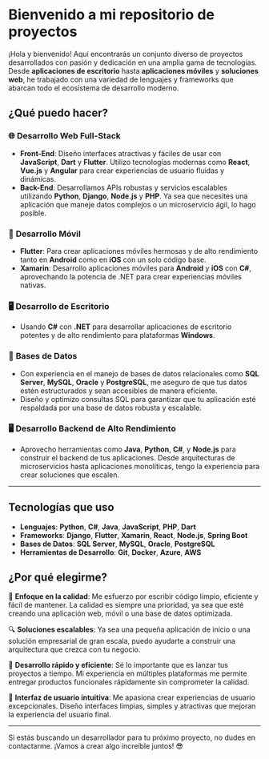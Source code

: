 # Bienvenido a mi repositorio de proyectos

¡Hola y bienvenido! Aquí encontrarás un conjunto diverso de proyectos desarrollados con pasión y dedicación en una amplia gama de tecnologías. Desde **aplicaciones de escritorio** hasta **aplicaciones móviles** y **soluciones web**, he trabajado con una variedad de lenguajes y frameworks que abarcan todo el ecosistema de desarrollo moderno.

## ¿Qué puedo hacer?

### 🌐 **Desarrollo Web Full-Stack**
- **Front-End**: Diseño interfaces atractivas y fáciles de usar con **JavaScript**, **Dart** y **Flutter**. Utilizo tecnologías modernas como **React**, **Vue.js** y **Angular** para crear experiencias de usuario fluidas y dinámicas.
- **Back-End**: Desarrollamos APIs robustas y servicios escalables utilizando **Python**, **Django**, **Node.js** y **PHP**. Ya sea que necesites una aplicación que maneje datos complejos o un microservicio ágil, lo hago posible.
  
### 📱 **Desarrollo Móvil**
- **Flutter**: Para crear aplicaciones móviles hermosas y de alto rendimiento tanto en **Android** como en **iOS** con un solo código base.
- **Xamarin**: Desarrollo aplicaciones móviles para **Android** y **iOS** con **C#**, aprovechando la potencia de .NET para crear experiencias móviles nativas.
  
### 🖥️ **Desarrollo de Escritorio**
- Usando **C#** con **.NET** para desarrollar aplicaciones de escritorio potentes y de alto rendimiento para plataformas **Windows**.

### 🔧 **Bases de Datos**
- Con experiencia en el manejo de bases de datos relacionales como **SQL Server**, **MySQL**, **Oracle** y **PostgreSQL**, me aseguro de que tus datos estén estructurados y sean accesibles de manera eficiente.
- Diseño y optimizo consultas SQL para garantizar que tu aplicación esté respaldada por una base de datos robusta y escalable.

### 🖥️ **Desarrollo Backend de Alto Rendimiento**
- Aprovecho herramientas como **Java**, **Python**, **C#**, y **Node.js** para construir el backend de tus aplicaciones. Desde arquitecturas de microservicios hasta aplicaciones monolíticas, tengo la experiencia para crear soluciones que escalen.

---

## Tecnologías que uso

- **Lenguajes**: **Python**, **C#**, **Java**, **JavaScript**, **PHP**, **Dart**
- **Frameworks**: **Django**, **Flutter**, **Xamarin**, **React**, **Node.js**, **Spring Boot**
- **Bases de Datos**: **SQL Server**, **MySQL**, **Oracle**, **PostgreSQL**
- **Herramientas de Desarrollo**: **Git**, **Docker**, **Azure**, **AWS**
  
## ¿Por qué elegirme?

🎯 **Enfoque en la calidad**: Me esfuerzo por escribir código limpio, eficiente y fácil de mantener. La calidad es siempre una prioridad, ya sea que esté creando una aplicación web, móvil o una base de datos optimizada.

🔍 **Soluciones escalables**: Ya sea una pequeña aplicación de inicio o una solución empresarial de gran escala, puedo ayudarte a construir una arquitectura que crezca con tu negocio.

🚀 **Desarrollo rápido y eficiente**: Sé lo importante que es lanzar tus proyectos a tiempo. Mi experiencia en múltiples plataformas me permite entregar productos funcionales rápidamente sin comprometer la calidad.

🎨 **Interfaz de usuario intuitiva**: Me apasiona crear experiencias de usuario excepcionales. Diseño interfaces limpias, simples y atractivas que mejoran la experiencia del usuario final.

---

Si estás buscando un desarrollador para tu próximo proyecto, no dudes en contactarme. ¡Vamos a crear algo increíble juntos! 😎
